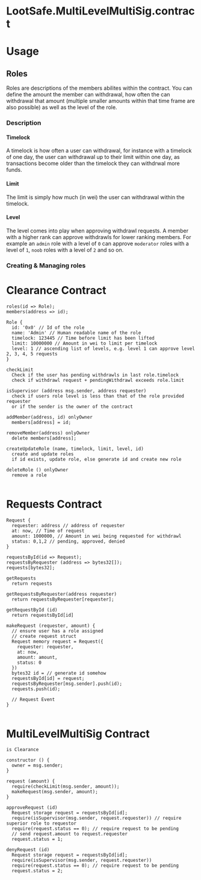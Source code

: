 # LootSafe.MultiLevelMultiSig.contract


# Usage

## Roles
Roles are descriptions of the members abilites within the contract. You can define the amount the member can withdrawal, how often the can withdrawal that amount (multiple smaller amounts within that time frame are also possible) as well as the level of the role.

### Description

#### Timelock
A timelock is how often a user can withdrawal, for instance with a timelock of one day, the user can withdrawal up to their limit within one day, as transactions become older than the timelock they can withdrwal more funds.

#### Limit
The limit is simply how much (in wei) the user can withdrawal within the timelock.

#### Level
The level comes into play when approving withdrawl requests. A member with a higher rank can approve withdrawls for lower ranking members. For example an `admin` role with a level of `0` can approve `moderator` roles with a level of `1`, `noob` roles with a level of `2` and so on.

### Creating & Managing roles




# Clearance Contract
```
roles(id => Role);
members(address => id);

Role {
  id: '0x0' // Id of the role
  name: 'Admin' // Human readable name of the role
  timelock: 123445 // Time before limit has been lifted
  limit: 10000000 // Amount in wei to limit per timelock
  level: 1 // ascending list of levels, e.g. level 1 can approve level 2, 3, 4, 5 requests
}

checkLimit
  Check if the user has pending withdrawls in last role.timelock
  check if withdrawl request + pendingWithdrawl exceeds role.limit
 
isSupervisor (address msg.sender, address requester)
  check if users role level is less than that of the role provided requester
  or if the sender is the owner of the contract
 
addMember(address, id) onlyOwner
  members[address] = id;
  
removeMember(address) onlyOwner
  delete members[address];
 
createUpdateRole (name, timelock, limit, level, id)
  create and update roles
  if id exists, update role, else generate id and create new role

deleteRole () onlyOwner
  remove a role
  
 ```
 
# Requests Contract

```
Request {
  requester: address // address of requester
  at: now, // Time of request
  amount: 1000000, // Amount in wei being requested for withdrawl
  status: 0,1,2 // pending, approved, denied
}

requestsById(id => Request);
requestsByRequester (address => bytes32[]);
requests[bytes32];

getRequests 
  return requests

getRequestsByRequester(address requester)
  return requestsByRequester[requester];
  
getRequestById (id)
  return requestsById[id]
   
makeRequest (requester, amount) {
  // ensure user has a role assigned
  // create request struct
  Request memory request = Request({
    requester: requester,
    at: now,
    amount: amount,
    status: 0
  })
  bytes32 id = // generate id somehow
  requestsById[id] = request;
  requestsByRequester[msg.sender].push(id);
  requests.push(id);
  
  // Request Event
}
  
```
 
# MultiLevelMultiSig Contract

```
is Clearance

constructor () {
  owner = msg.sender;
}

request (amount) {
  require(checkLimit(msg.sender, amount));
  makeRequest(msg.sender, amount);
}

approveRequest (id)
  Request storage request = requestsById[id];
  require(isSupervisor(msg.sender, request.requester)) // require superior role to requestor 
  require(request.status == 0); // require request to be pending
  // send request.amount to request.requester
  request.status = 1;
 
denyRequest (id)
  Request storage request = requestsById[id];
  require(isSupervisor(msg.sender, request.requester))
  require(request.status == 0); // require request to be pending
  request.status = 2;

```
